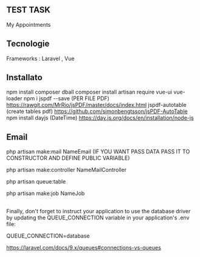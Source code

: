 ## TEST TASK
My Appointments

## Tecnologie

Frameworks : Laravel , Vue

## Installato

npm install
composer dball
composer install
artisan require vue-ui
vue-loader
npm i jspdf --save  (PER FILE PDF) https://rawgit.com/MrRio/jsPDF/master/docs/index.html
jspdf-autotable (create tables pdf) https://github.com/simonbengtsson/jsPDF-AutoTable
npm install dayjs (DateTime) https://day.js.org/docs/en/installation/node-js




## Email
<!-- CREATE MAIL CLASS -->
php artisan make:mail NameEmail (IF YOU WANT PASS DATA PASS IT TO CONSTRUCTOR AND DEFINE PUBLIC VARIABLE)
<!-- CREATE CONTROLLER -->
php artisan make:controller NameMailController
<!-- CREATE QUEUE TABLE IN DATABASE FOR STORING WORKS (REMEMBER MIGRATE) -->
php artisan queue:table
<!-- CREATE JOB -->
php artisan make:job NameJob  

##
## 
## 
## 

Finally, don't forget to instruct your application to use the database driver by updating the QUEUE_CONNECTION variable in your application's .env file:

QUEUE_CONNECTION=database


https://laravel.com/docs/9.x/queues#connections-vs-queues
